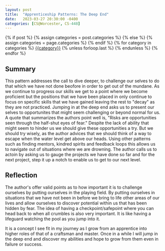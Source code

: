 ```yaml
---
layout: post
title:  "Apprenticeship Patterns: The Deep End"
date:   2023-03-27 20:30:00 -0400
categories: [CS@Worcester, CS-448]
---
```

<div class="post-categories">
  {% if post %}
    {% assign categories = post.categories %}
  {% else %}
    {% assign categories = page.categories %}
  {% endif %}
  {% for category in categories %}
  <a href="{{site.baseurl}}/categories/#{{category|slugize}}">{{category}}</a>
  {% unless forloop.last %}&nbsp;{% endunless %}
  {% endfor %}
</div>

## Summary
This pattern addresses the call to dive deeper, to challenge our selves to do that which we have not done beofore in order to get out of the mundane. As we continue to progress our skills we get to a point where we become proficient but the positions that we have been placed in only continue to focus on specific skills that we have gained leaving the rest to "decay" as they are not practiced. Jumping in at the deep end asks us to present our selves to opportunites that might seem challenging or beyond normal for us. A quote that summarizes the authors point well is, "Risks are opportunities seen through the half-shut eyes of fear." Despite the lack of ability that might seem to hinder us we should give these opportunities a try. But we should try wisely, as the author advices that we should think of a way to escape when the water level get above our heads. Using other patterns such as finding mentors, kindred spirits and feedback loops this allows us to navigate out of situations where we are drowning. The author calls us to actoin by asking us to gauge the projects we have done so far and for the next project, step it up a notch to enable us to get to our next level.  
## Reflection
The author's offer valid points as to how important it is to challenge ourselves by putting ourselves in the playing field. By putting ourselves in situations that we have not been in before we bring to life other areas of our lives and allow ourselves to discover potential within us that has been hidden by fear. The idea of having a checkpoint/safepoint where you can head back to when all crumbles is also very important. It is like having a lifeguard watching the pool as you jump into it.

It is a concept I see fit in my journey as I grow from an apprentice into higher roles of that of a craftsman and master. Once in a while I will jump in the deep end and discover my abilities and hope to grow from them even in failure or success. 
